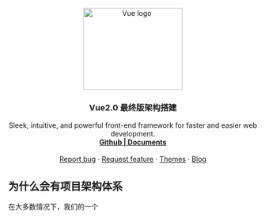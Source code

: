<p align="center">
  <a href="https://cn.vuejs.org/">
    <img src="https://vuejs.org/images/logo.png" alt="Vue logo" width="200" height="165">
  </a>
</p>

<h3 align="center">Vue2.0 最终版架构搭建</h3>

<p align="center">
  Sleek, intuitive, and powerful front-end framework for faster and easier web development.
  <br>
  <a href="https://v5.getbootstrap.com/docs/5.0/"><strong>Github | Documents</strong></a>
  <br>
  <br>
  <a href="https://github.com/twbs/bootstrap/issues/new?template=bug_report.md">Report bug</a>
  ·
  <a href="https://github.com/twbs/bootstrap/issues/new?template=feature_request.md">Request feature</a>
  ·
  <a href="https://themes.getbootstrap.com/">Themes</a>
  ·
  <a href="https://blog.getbootstrap.com/">Blog</a>
</p>


## 为什么会有项目架构体系

在大多数情况下，我们的一个